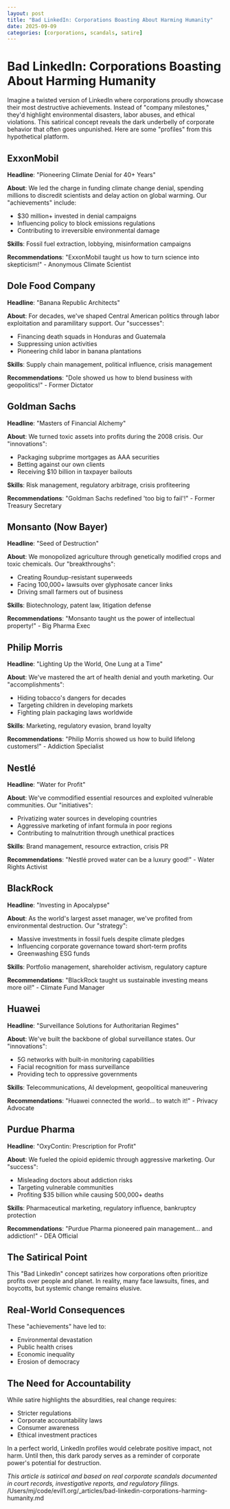```yaml
---
layout: post
title: "Bad LinkedIn: Corporations Boasting About Harming Humanity"
date: 2025-09-09
categories: [corporations, scandals, satire]
---
```


# Bad LinkedIn: Corporations Boasting About Harming Humanity

Imagine a twisted version of LinkedIn where corporations proudly showcase their most destructive achievements. Instead of "company milestones," they'd highlight environmental disasters, labor abuses, and ethical violations. This satirical concept reveals the dark underbelly of corporate behavior that often goes unpunished. Here are some "profiles" from this hypothetical platform.

## ExxonMobil

**Headline**: "Pioneering Climate Denial for 40+ Years"

**About**: We led the charge in funding climate change denial, spending millions to discredit scientists and delay action on global warming. Our "achievements" include:
- $30 million+ invested in denial campaigns
- Influencing policy to block emissions regulations
- Contributing to irreversible environmental damage

**Skills**: Fossil fuel extraction, lobbying, misinformation campaigns

**Recommendations**: "ExxonMobil taught us how to turn science into skepticism!" - Anonymous Climate Scientist

## Dole Food Company

**Headline**: "Banana Republic Architects"

**About**: For decades, we've shaped Central American politics through labor exploitation and paramilitary support. Our "successes":
- Financing death squads in Honduras and Guatemala
- Suppressing union activities
- Pioneering child labor in banana plantations

**Skills**: Supply chain management, political influence, crisis management

**Recommendations**: "Dole showed us how to blend business with geopolitics!" - Former Dictator

## Goldman Sachs

**Headline**: "Masters of Financial Alchemy"

**About**: We turned toxic assets into profits during the 2008 crisis. Our "innovations":
- Packaging subprime mortgages as AAA securities
- Betting against our own clients
- Receiving $10 billion in taxpayer bailouts

**Skills**: Risk management, regulatory arbitrage, crisis profiteering

**Recommendations**: "Goldman Sachs redefined 'too big to fail'!" - Former Treasury Secretary

## Monsanto (Now Bayer)

**Headline**: "Seed of Destruction"

**About**: We monopolized agriculture through genetically modified crops and toxic chemicals. Our "breakthroughs":
- Creating Roundup-resistant superweeds
- Facing 100,000+ lawsuits over glyphosate cancer links
- Driving small farmers out of business

**Skills**: Biotechnology, patent law, litigation defense

**Recommendations**: "Monsanto taught us the power of intellectual property!" - Big Pharma Exec

## Philip Morris

**Headline**: "Lighting Up the World, One Lung at a Time"

**About**: We've mastered the art of health denial and youth marketing. Our "accomplishments":
- Hiding tobacco's dangers for decades
- Targeting children in developing markets
- Fighting plain packaging laws worldwide

**Skills**: Marketing, regulatory evasion, brand loyalty

**Recommendations**: "Philip Morris showed us how to build lifelong customers!" - Addiction Specialist

## Nestlé

**Headline**: "Water for Profit"

**About**: We've commodified essential resources and exploited vulnerable communities. Our "initiatives":
- Privatizing water sources in developing countries
- Aggressive marketing of infant formula in poor regions
- Contributing to malnutrition through unethical practices

**Skills**: Brand management, resource extraction, crisis PR

**Recommendations**: "Nestlé proved water can be a luxury good!" - Water Rights Activist

## BlackRock

**Headline**: "Investing in Apocalypse"

**About**: As the world's largest asset manager, we've profited from environmental destruction. Our "strategy":
- Massive investments in fossil fuels despite climate pledges
- Influencing corporate governance toward short-term profits
- Greenwashing ESG funds

**Skills**: Portfolio management, shareholder activism, regulatory capture

**Recommendations**: "BlackRock taught us sustainable investing means more oil!" - Climate Fund Manager

## Huawei

**Headline**: "Surveillance Solutions for Authoritarian Regimes"

**About**: We've built the backbone of global surveillance states. Our "innovations":
- 5G networks with built-in monitoring capabilities
- Facial recognition for mass surveillance
- Providing tech to oppressive governments

**Skills**: Telecommunications, AI development, geopolitical maneuvering

**Recommendations**: "Huawei connected the world... to watch it!" - Privacy Advocate

## Purdue Pharma

**Headline**: "OxyContin: Prescription for Profit"

**About**: We fueled the opioid epidemic through aggressive marketing. Our "success":
- Misleading doctors about addiction risks
- Targeting vulnerable communities
- Profiting $35 billion while causing 500,000+ deaths

**Skills**: Pharmaceutical marketing, regulatory influence, bankruptcy protection

**Recommendations**: "Purdue Pharma pioneered pain management... and addiction!" - DEA Official

## The Satirical Point

This "Bad LinkedIn" concept satirizes how corporations often prioritize profits over people and planet. In reality, many face lawsuits, fines, and boycotts, but systemic change remains elusive.

## Real-World Consequences

These "achievements" have led to:
- Environmental devastation
- Public health crises
- Economic inequality
- Erosion of democracy

## The Need for Accountability

While satire highlights the absurdities, real change requires:
- Stricter regulations
- Corporate accountability laws
- Consumer awareness
- Ethical investment practices

In a perfect world, LinkedIn profiles would celebrate positive impact, not harm. Until then, this dark parody serves as a reminder of corporate power's potential for destruction.

*This article is satirical and based on real corporate scandals documented in court records, investigative reports, and regulatory filings.*</content>
<parameter name="filePath">/Users/mj/code/evil1.org/_articles/bad-linkedin-corporations-harming-humanity.md
